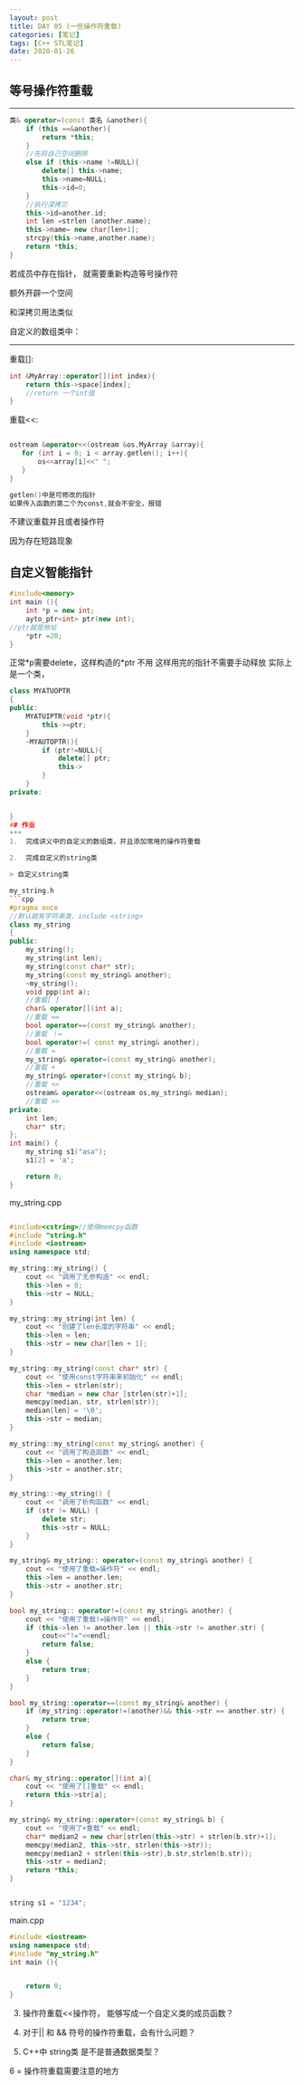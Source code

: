 ```yaml
---
layout: post
title: DAY 05 (一些操作符重载)
categories: [笔记]
tags: [C++ STL笔记]
date: 2020-01-26
---
```

## 等号操作符重载
***
```cpp
类& operator=(const 类名 &another){
    if (this ==&another){
        return *this;
    }
    //先将自己空间删除
    else if (this->name !=NULL){
        delete[] this->name;
        this->name=NULL;
        this->id=0;
    }
    //执行深拷贝
    this->id=another.id;
    int len =strlen (another.name);
    this->name= new char[len+1];
    strcpy(this->name,another.name);
    return *this;
}

```
若成员中存在指针，
就需要重新构造等号操作符

额外开辟一个空间

和深拷贝用法类似

自定义的数组类中：
***
 重载[]:
 ```cpp
 int &MyArray::operator[](int index){
     return this->space[index];
     //return 一个int值
 }
 ```
 重载<<:
 ```cpp

ostream &operator<<(ostream &os,MyArray &array){
    for (int i = 0; i < array.getlen(); i++){
        os<<array[i]<<" ";
    }
}

getlen()中是可修改的指针
如果传入函数的第二个为const,就会不安全，报错 
```

不建议重载并且或者操作符

因为存在短路现象


## 自定义智能指针
```cpp
#include<memory>
int main (){
    int *p = new int;
    ayto_ptr<int> ptr(new int);
//ptr就是地址
    *ptr =20;
}
```
 正常\*p需要delete，这样构造的\*ptr 不用
    这样用完的指针不需要手动释放
    实际上是一个类，
```cpp
class MYATUOPTR
{
public:
    MYATUIPTR(void *ptr){
        this->=ptr;
    }
    ~MYAUTOPTR(){
        if (ptr!=NULL){
            delete[] ptr;
            this->
        }
    }
private:


}
## 作业
*** 
1.  完成讲义中的自定义的数组类，并且添加常用的操作符重载

2.  完成自定义的string类

> 自定义string类

my_string.h
```cpp
#pragma once
//默认就有字符串类，include <string>
class my_string
{
public:
	my_string();
	my_string(int len);
	my_string(const char* str);
	my_string(const my_string& another);
	~my_string();
	void ppp(int a);
	//重载[ ]
	char& operator[](int a);
	//重载 ==
	bool operator==(const my_string& another);
	//重载 ！=
	bool operator!=( const my_string& another);
	//重载 =
	my_string& operator=(const my_string& another);
	//重载 +
	my_string& operator+(const my_string& b);
	//重载 <<
	ostream& operator<<(ostream os,my_string& median);
	//重载 >>
private:
	int len;
	char* str;
};
int main() {
	my_string s1("asa");
	s1[2] = 'a';

	return 0;
}
```


my_string.cpp
```cpp

#include<cstring>//使用memcpy函数
#include "string.h"
#include <iostream>
using namespace std;

my_string::my_string() {
	cout << "调用了无参构造" << endl;
	this->len = 0;
	this->str = NULL;
}

my_string::my_string(int len) {
	cout << "创建了len长度的字符串" << endl;
	this->len = len;
	this->str = new char[len + 1];
}

my_string::my_string(const char* str) {
	cout << "使用const字符串来初始化" << endl;
	this->len = strlen(str);
	char *median = new char [strlen(str)+1];
	memcpy(median, str, strlen(str));
	median[len] = '\0';
	this->str = median;
}

my_string::my_string(const my_string& another) {
	cout << "调用了构造函数" << endl;
	this->len = another.len;
	this->str = another.str;
}

my_string::~my_string() {
	cout << "调用了析构函数" << endl;
	if (str != NULL) {
		delete str;
		this->str = NULL;
	}
}

my_string& my_string:: operator=(const my_string& another) {
	cout << "使用了重载=操作符" << endl;
	this->len = another.len;
	this->str = another.str;
}

bool my_string:: operator!=(const my_string& another) {
	cout << "使用了重载!=操作符" << endl;
	if (this->len != another.len || this->str != another.str) {
		cout<<"!="<<endl;
		return false;
	}
	else {
		return true;
	}
}

bool my_string::operator==(const my_string& another) {
	if (my_string::operator!=(another)&& this->str == another.str) {
		return true;
	}
	else {
		return false;
	}
}

char& my_string::operator[](int a){
	cout << "使用了[]重载" << endl;
	return this->str[a];
}

my_string& my_string::operator+(const my_string& b) {
	cout << "使用了+重载" << endl;
	char* median2 = new char[strlen(this->str) + strlen(b.str)+1];
	memcpy(median2, this->str, strlen(this->str));
	memcpy(median2 + strlen(this->str),b.str,strlen(b.str));
	this->str = median2;
	return *this;
}


string s1 = "1234";
```

main.cpp
```cpp
#include <iostream>
using namespace std;
#include "my_string.h"
int main (){


    return 0;
}

```
3.  操作符重载<<操作符， 能够写成一个自定义类的成员函数？





4.  对于|| 和 && 符号的操作符重载，会有什么问题？




5. C++中 string类 是不是普通数据类型？


6 = 操作符重载需要注意的地方


